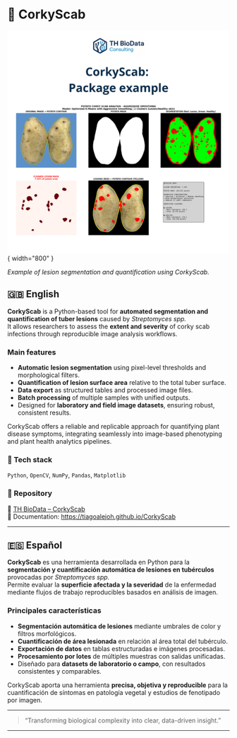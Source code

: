 # 🥔 CorkyScab

![CorkyScab example](../assets/corkyscab_figure.png){ width="800" }

*Example of lesion segmentation and quantification using CorkyScab.*

## 🇬🇧 English
**CorkyScab** is a Python-based tool for **automated segmentation and quantification of tuber lesions** caused by *Streptomyces spp.*  
It allows researchers to assess the **extent and severity** of corky scab infections through reproducible image analysis workflows.

### Main features
- **Automatic lesion segmentation** using pixel-level thresholds and morphological filters.  
- **Quantification of lesion surface area** relative to the total tuber surface.  
- **Data export** as structured tables and processed image files.  
- **Batch processing** of multiple samples with unified outputs.  
- Designed for **laboratory and field image datasets**, ensuring robust, consistent results.

CorkyScab offers a reliable and replicable approach for quantifying plant disease symptoms, integrating seamlessly into image-based phenotyping and plant health analytics pipelines.

### 🧩 Tech stack
`Python`, `OpenCV`, `NumPy`, `Pandas`, `Matplotlib`

### 📂 Repository
🔗 [TH BioData – CorkyScab](https://github.com/TH-BioData/CorkyScab)  
📘 Documentation: https://tiagoalejoh.github.io/CorkyScab

---

## 🇪🇸 Español
**CorkyScab** es una herramienta desarrollada en Python para la **segmentación y cuantificación automática de lesiones en tubérculos** provocadas por *Streptomyces spp.*  
Permite evaluar la **superficie afectada y la severidad** de la enfermedad mediante flujos de trabajo reproducibles basados en análisis de imagen.

### Principales características
- **Segmentación automática de lesiones** mediante umbrales de color y filtros morfológicos.  
- **Cuantificación de área lesionada** en relación al área total del tubérculo.  
- **Exportación de datos** en tablas estructuradas e imágenes procesadas.  
- **Procesamiento por lotes** de múltiples muestras con salidas unificadas.  
- Diseñado para **datasets de laboratorio o campo**, con resultados consistentes y comparables.

CorkyScab aporta una herramienta **precisa, objetiva y reproducible** para la cuantificación de síntomas en patología vegetal y estudios de fenotipado por imagen.

---

> “Transforming biological complexity into clear, data-driven insight.”

---

